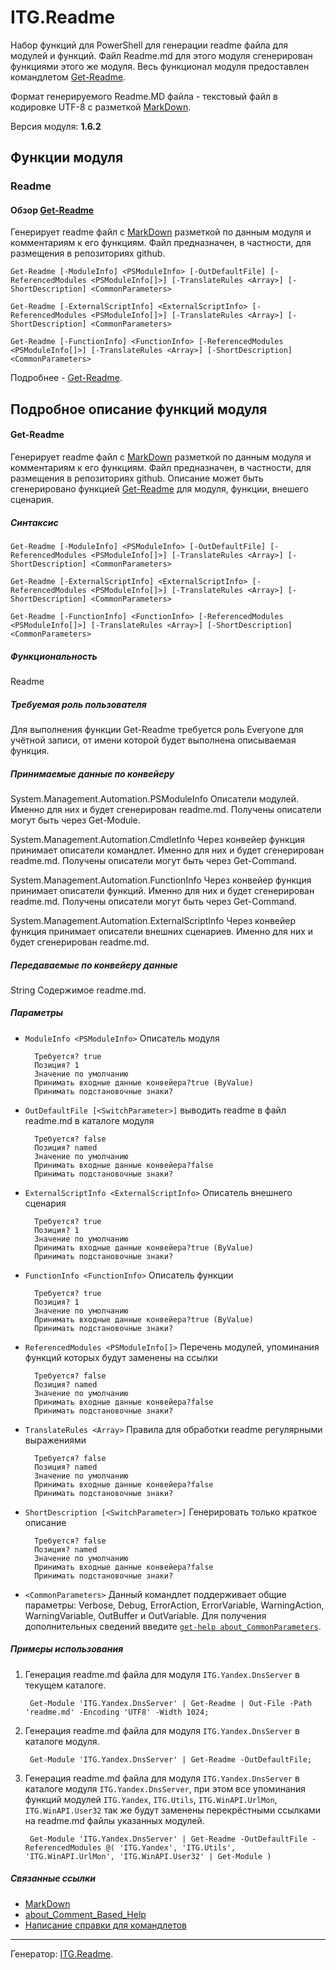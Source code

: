﻿ITG.Readme
==========

Набор функций для PowerShell для генерации readme файла для модулей и функций.
Файл Readme.md для этого модуля сгенерирован функциями этого же модуля.
Весь функционал модуля предоставлен командлетом [Get-Readme][].

Формат генерируемого Readme.MD файла - текстовый файл в кодировке UTF-8 с
разметкой [MarkDown][].

Версия модуля: **1.6.2**

Функции модуля
--------------

### Readme

#### Обзор [Get-Readme][]

Генерирует readme файл с [MarkDown][] разметкой по данным модуля и комментариям к его функциям.
Файл предназначен, в частности, для размещения в репозиториях github.

	Get-Readme [-ModuleInfo] <PSModuleInfo> [-OutDefaultFile] [-ReferencedModules <PSModuleInfo[]>] [-TranslateRules <Array>] [-ShortDescription] <CommonParameters>

	Get-Readme [-ExternalScriptInfo] <ExternalScriptInfo> [-ReferencedModules <PSModuleInfo[]>] [-TranslateRules <Array>] [-ShortDescription] <CommonParameters>

	Get-Readme [-FunctionInfo] <FunctionInfo> [-ReferencedModules <PSModuleInfo[]>] [-TranslateRules <Array>] [-ShortDescription] <CommonParameters>

Подробнее - [Get-Readme][].

Подробное описание функций модуля
---------------------------------

#### Get-Readme

Генерирует readme файл с [MarkDown][] разметкой по данным модуля и комментариям к его функциям.
Файл предназначен, в частности, для размещения в репозиториях github.
Описание может быть сгенерировано функцией [Get-Readme][] для модуля, функции, внешего сценария.

##### Синтаксис

	Get-Readme [-ModuleInfo] <PSModuleInfo> [-OutDefaultFile] [-ReferencedModules <PSModuleInfo[]>] [-TranslateRules <Array>] [-ShortDescription] <CommonParameters>

	Get-Readme [-ExternalScriptInfo] <ExternalScriptInfo> [-ReferencedModules <PSModuleInfo[]>] [-TranslateRules <Array>] [-ShortDescription] <CommonParameters>

	Get-Readme [-FunctionInfo] <FunctionInfo> [-ReferencedModules <PSModuleInfo[]>] [-TranslateRules <Array>] [-ShortDescription] <CommonParameters>

##### Функциональность

Readme

##### Требуемая роль пользователя

Для выполнения функции Get-Readme требуется роль Everyone для учётной записи,
от имени которой будет выполнена описываемая функция.

##### Принимаемые данные по конвейеру

System.Management.Automation.PSModuleInfo
Описатели модулей. Именно для них и будет сгенерирован readme.md.
Получены описатели могут быть через Get-Module.

System.Management.Automation.CmdletInfo
Через конвейер функция принимает описатели командлет. Именно для них и будет сгенерирован readme.md.
Получены описатели могут быть через Get-Command.

System.Management.Automation.FunctionInfo
Через конвейер функция принимает описатели функций. Именно для них и будет сгенерирован readme.md.
Получены описатели могут быть через Get-Command.

System.Management.Automation.ExternalScriptInfo
Через конвейер функция принимает описатели внешних сценариев. Именно для них и будет сгенерирован readme.md.

##### Передаваемые по конвейеру данные

String
Содержимое readme.md.

##### Параметры

- `ModuleInfo <PSModuleInfo>`
        Описатель модуля

        Требуется? true
        Позиция? 1
        Значение по умолчанию
        Принимать входные данные конвейера?true (ByValue)
        Принимать подстановочные знаки?

- `OutDefaultFile [<SwitchParameter>]`
        выводить readme в файл readme.md в каталоге модуля

        Требуется? false
        Позиция? named
        Значение по умолчанию
        Принимать входные данные конвейера?false
        Принимать подстановочные знаки?

- `ExternalScriptInfo <ExternalScriptInfo>`
        Описатель внешнего сценария

        Требуется? true
        Позиция? 1
        Значение по умолчанию
        Принимать входные данные конвейера?true (ByValue)
        Принимать подстановочные знаки?

- `FunctionInfo <FunctionInfo>`
        Описатель функции

        Требуется? true
        Позиция? 1
        Значение по умолчанию
        Принимать входные данные конвейера?true (ByValue)
        Принимать подстановочные знаки?

- `ReferencedModules <PSModuleInfo[]>`
        Перечень модулей, упоминания функций которых будут заменены на ссылки

        Требуется? false
        Позиция? named
        Значение по умолчанию
        Принимать входные данные конвейера?false
        Принимать подстановочные знаки?

- `TranslateRules <Array>`
        Правила для обработки readme регулярными выражениями

        Требуется? false
        Позиция? named
        Значение по умолчанию
        Принимать входные данные конвейера?false
        Принимать подстановочные знаки?

- `ShortDescription [<SwitchParameter>]`
        Генерировать только краткое описание

        Требуется? false
        Позиция? named
        Значение по умолчанию
        Принимать входные данные конвейера?false
        Принимать подстановочные знаки?

- `<CommonParameters>`
        Данный командлет поддерживает общие параметры: Verbose, Debug,
        ErrorAction, ErrorVariable, WarningAction, WarningVariable,
        OutBuffer и OutVariable. Для получения дополнительных сведений введите
        [`get-help about_CommonParameters`][about_CommonParameters].



##### Примеры использования

1. Генерация readme.md файла для модуля `ITG.Yandex.DnsServer`
в текущем каталоге.

		Get-Module 'ITG.Yandex.DnsServer' | Get-Readme | Out-File -Path 'readme.md' -Encoding 'UTF8' -Width 1024;

2. Генерация readme.md файла для модуля `ITG.Yandex.DnsServer`
в каталоге модуля.

		Get-Module 'ITG.Yandex.DnsServer' | Get-Readme -OutDefaultFile;

3. Генерация readme.md файла для модуля `ITG.Yandex.DnsServer`
в каталоге модуля `ITG.Yandex.DnsServer`, при этом все упоминания
функций модулей `ITG.Yandex`, `ITG.Utils`, `ITG.WinAPI.UrlMon`,
`ITG.WinAPI.User32`	так же будут заменены перекрёстными ссылками
на readme.md файлы указанных модулей.

		Get-Module 'ITG.Yandex.DnsServer' | Get-Readme -OutDefaultFile -ReferencedModules @( 'ITG.Yandex', 'ITG.Utils', 'ITG.WinAPI.UrlMon', 'ITG.WinAPI.User32' | Get-Module )

##### Связанные ссылки

- [MarkDown][]
- [about_Comment_Based_Help][]
- [Написание справки для командлетов](http://go.microsoft.com/fwlink/?LinkID=123415)


[about_Comment_Based_Help]: http://go.microsoft.com/fwlink/?LinkID=144309 "Описание написания разделов справки на основе комментариев для..."
[about_CommonParameters]: http://go.microsoft.com/fwlink/?LinkID=113216 "Описание параметров, которые могут использоваться с любым командлетом."
[Get-Readme]: <ITG.Readme#Get-Readme> "Генерирует readme файл с MarkDown разметкой по данным модуля и комментариям к его функциям. Файл предназначен, в частности, для размещения в репозиториях github."
[MarkDown]: http://daringfireball.net/projects/markdown/syntax "MarkDown (md) Syntax"

---------------------------------------

Генератор: [ITG.Readme](http://github.com/IT-Service/ITG.Readme "Модуль PowerShell для генерации readme для модулей PowerShell").


